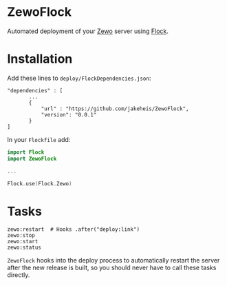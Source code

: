 # ZewoFlock

Automated deployment of your [Zewo](https://github.com/Zewo/Zewo) server using [Flock](https://github.com/jakeheis/Flock).

# Installation
Add these lines to `deploy/FlockDependencies.json`:
```
"dependencies" : [
       ...
       {
           "url" : "https://github.com/jakeheis/ZewoFlock",
           "version": "0.0.1"
       }
]
```
In your `Flockfile` add:
```swift
import Flock
import ZewoFlock

...

Flock.use(Flock.Zewo)
```
# Tasks
```
zewo:restart  # Hooks .after("deploy:link")
zewo:stop
zewo:start    
zewo:status
```
`ZewoFlock` hooks into the deploy process to automatically restart the server after the new release is built, so you should never have to call these tasks directly.

